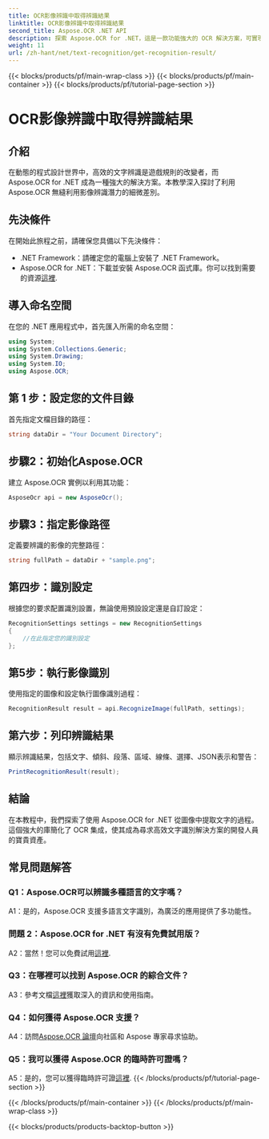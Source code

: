 ```yaml
---
title: OCR影像辨識中取得辨識結果
linktitle: OCR影像辨識中取得辨識結果
second_title: Aspose.OCR .NET API
description: 探索 Aspose.OCR for .NET，這是一款功能強大的 OCR 解決方案，可實現圖像中的無縫文字辨識。
weight: 11
url: /zh-hant/net/text-recognition/get-recognition-result/
---
```


{{< blocks/products/pf/main-wrap-class >}}
{{< blocks/products/pf/main-container >}}
{{< blocks/products/pf/tutorial-page-section >}}

# OCR影像辨識中取得辨識結果

## 介紹

在動態的程式設計世界中，高效的文字辨識是遊戲規則的改變者，而 Aspose.OCR for .NET 成為一種強大的解決方案。本教學深入探討了利用 Aspose.OCR 無縫利用影像辨識潛力的細微差別。

## 先決條件

在開始此旅程之前，請確保您具備以下先決條件：

- .NET Framework：請確定您的電腦上安裝了 .NET Framework。
-  Aspose.OCR for .NET：下載並安裝 Aspose.OCR 函式庫。你可以找到需要的資源[這裡](https://releases.aspose.com/ocr/net/).

## 導入命名空間

在您的 .NET 應用程式中，首先匯入所需的命名空間：

```csharp
using System;
using System.Collections.Generic;
using System.Drawing;
using System.IO;
using Aspose.OCR;
```

## 第 1 步：設定您的文件目錄

首先指定文檔目錄的路徑：

```csharp
string dataDir = "Your Document Directory";
```

## 步驟2：初始化Aspose.OCR

建立 Aspose.OCR 實例以利用其功能：

```csharp
AsposeOcr api = new AsposeOcr();
```

## 步驟3：指定影像路徑

定義要辨識的影像的完整路徑：

```csharp
string fullPath = dataDir + "sample.png";
```

## 第四步：識別設定

根據您的要求配置識別設置，無論使用預設設定還是自訂設定：

```csharp
RecognitionSettings settings = new RecognitionSettings
{
    //在此指定您的識別設定
};
```

## 第5步：執行影像識別

使用指定的圖像和設定執行圖像識別過程：

```csharp
RecognitionResult result = api.RecognizeImage(fullPath, settings);
```

## 第六步：列印辨識結果

顯示辨識結果，包括文字、傾斜、段落、區域、線條、選擇、JSON表示和警告：

```csharp
PrintRecognitionResult(result);
```

## 結論

在本教程中，我們探索了使用 Aspose.OCR for .NET 從圖像中提取文字的過程。這個強大的庫簡化了 OCR 集成，使其成為尋求高效文字識別解決方案的開發人員的寶貴資產。

## 常見問題解答

### Q1：Aspose.OCR可以辨識多種語言的文字嗎？

A1：是的，Aspose.OCR 支援多語言文字識別，為廣泛的應用提供了多功能性。

### 問題 2：Aspose.OCR for .NET 有沒有免費試用版？

 A2：當然！您可以免費試用[這裡](https://releases.aspose.com/).

### Q3：在哪裡可以找到 Aspose.OCR 的綜合文件？

 A3：參考文檔[這裡](https://reference.aspose.com/ocr/net/)獲取深入的資訊和使用指南。

### Q4：如何獲得 Aspose.OCR 支援？

 A4：訪問[Aspose.OCR 論壇](https://forum.aspose.com/c/ocr/16)向社區和 Aspose 專家尋求協助。

### Q5：我可以獲得 Aspose.OCR 的臨時許可證嗎？

 A5：是的，您可以獲得臨時許可證[這裡](https://purchase.aspose.com/temporary-license/).
{{< /blocks/products/pf/tutorial-page-section >}}

{{< /blocks/products/pf/main-container >}}
{{< /blocks/products/pf/main-wrap-class >}}

{{< blocks/products/products-backtop-button >}}
